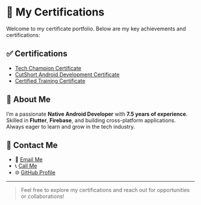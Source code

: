 # 📝 My Certifications

Welcome to my certificate portfolio. Below are my key achievements and certifications:

## ✅ Certifications
- [Tech Champion Certificate](tul_tech_champion_certificate.jpg)
- [CutShort Android Development Certificate](cutshort_android_development.jpg)
- [Certified Training Certificate](cert-CT-PXIM8O8H.pdf)

## 🌟 About Me
I’m a passionate **Native Android Developer** with **7.5 years of experience**. Skilled in **Flutter**, **Firebase**, and building cross-platform applications. Always eager to learn and grow in the tech industry.

## 📨 Contact Me
- 📧 [Email Me](mailto:shailesh2771993@gmail.com)
- 📞 [Call Me](tel:8920964465)
- 🌐 [GitHub Profile](https://github.com/Sunny963)

---

> Feel free to explore my certifications and reach out for opportunities or collaborations!
